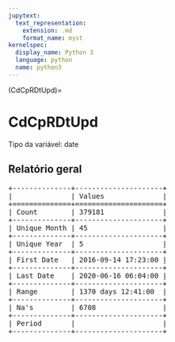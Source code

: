 ```yaml
--- 
jupytext:
  text_representation:
    extension: .md
    format_name: myst
kernelspec:
  display_name: Python 3
  language: python
  name: python3
---
```


(CdCpRDtUpd)= 

# CdCpRDtUpd
Tipo da variável: date
## Relatório geral

<pre>
+--------------+---------------------+
|              | Values              |
+==============+=====================+
| Count        | 379181              |
+--------------+---------------------+
| Unique Month | 45                  |
+--------------+---------------------+
| Unique Year  | 5                   |
+--------------+---------------------+
| First Date   | 2016-09-14 17:23:00 |
+--------------+---------------------+
| Last Date    | 2020-06-16 06:04:00 |
+--------------+---------------------+
| Range        | 1370 days 12:41:00  |
+--------------+---------------------+
| Na's         | 6708                |
+--------------+---------------------+
| Period       |                     |
+--------------+---------------------+
</pre>

